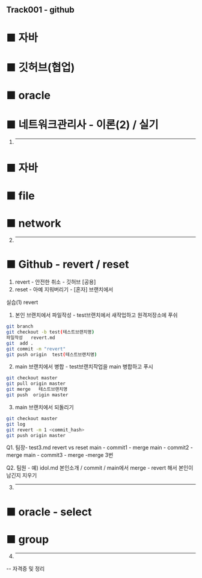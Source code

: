 ## Track001 -  github
 
# ■ 자바
# ■ 깃허브(협업)
# ■ oracle
# ■ 네트워크관리사 - 이론(2) / 실기
 
1. --------------- 
# ■ 자바
# ■ file
# ■ network

2. ---------------
# ■  Github - revert / reset
1. revert - 안전한 취소      - 깃허브 [공용] 
2. reset  - 아예 지워버리기   - [혼자] 브랜치에서

실습(1) revert
1.  본인  브랜치에서 파일작성 - test브랜치에서 새작업하고 원격저장소에 푸쉬
```bash
git branch
git checkout -b test(테스트브랜치명)
파일작성   revert.md
git  add .
git commit -m "revert"
git push origin  test(테스트브랜치명)
```
2.  main 브랜치에서 병합 - test브랜치작업을 main 병합하고 푸시
```bash
git checkout master
git pull origin master
git merge   테스트브랜치명
git push  origin master
```
3.  main 브랜치에서 되돌리기
```bash
git checkout master
git log
git revert -m 1 <commit_hash>
git push origin master
```

Q1.  팀장- test3.md   revert vs reset
     main - commit1 - merge
     main - commit2 - merge
     main - commit3 - merge     -merge 3번

     
Q2.  팀원 -  예)  idol.md  본인소개 / commit  /  main에서 merge  -  revert 해서 본인이 남긴지 지우기






3. ---------------
# ■ oracle - select
# ■ group



4. ---------------
-- 자격증 및 정리







 
